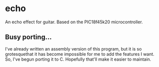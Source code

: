 # echo

An echo effect for guitar. Based on the PIC18f45k20 microcontroller.

## Busy porting...

I've already written an assembly version of this program, but it is so grotesquethat it has become impossible for me to add the features I want.
So, I've begun porting it to C. Hopefully that'll make it easier to maintain.

